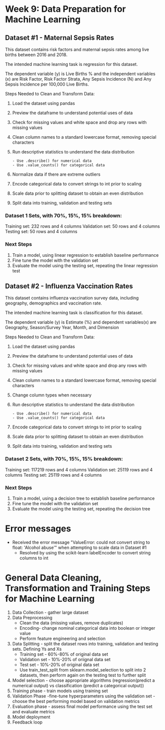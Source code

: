 # Week 9: Data Preparation for Machine Learning
## Dataset #1 - Maternal Sepsis Rates
This dataset contains risk factors and maternal sepsis rates among live births between 2016 and 2018.

The intended machine learning task is regression for this dataset.

The dependent variable (y) is Live Births % and the independent variables (x) are Risk Factor, Risk Factor Strata, Any Sepsis Incidence (N) and Any Sepsis Incidence per 100,000 Live Births.

Steps Needed to Clean and Transform Data:
1.	Load the dataset using pandas
2.	Preview the dataframe to understand potential uses of data
3.	Check for missing values and white space and drop any rows with missing values
4.	Clean column names to a standard lowercase format, removing special characters
5.	Run descriptive statistics to understand the data distribution
	    
        - Use .describe() for numerical data    
        - Use .value_counts() for categorical data
    
6.	Normalize data if there are extreme outliers
7.	Encode categorical data to convert strings to int prior to scaling
8.  Scale data prior to splitting dataset to obtain an even distribution
9.	Split data into training, validation and testing sets

### Dataset 1 Sets, with 70%, 15%, 15% breakdown:

Training set: 232 rows and 4 columns
Validation set: 50 rows and 4 columns
Testing set: 50 rows and 4 columns

### Next Steps
1. Train a model, using linear regression to establish baseline performance
2. Fine tune the model with the validation set
3. Evaluate the model using the testing set, repeating the linear regression test

## Dataset #2 - Influenza Vaccination Rates
This dataset contains influenza vaccination survey data, including geography, demographics and vaccination rate.

The intended machine learning task is classification for this dataset.

The dependent variable (y) is Estimate (%) and dependent variables(x) are Geography, Season/Survey Year, Month, and Dimension 


Steps Needed to Clean and Transform Data:
1.	Load the dataset using pandas
2.	Preview the dataframe to understand potential uses of data
3.	Check for missing values and white space and drop any rows with missing values
4.	Clean column names to a standard lowercase format, removing special characters
5.  Change column types when necessary
6.	Run descriptive statistics to understand the data distribution
	    
        - Use .describe() for numerical data    
        - Use .value_counts() for categorical data
    
7.	Encode categorical data to convert strings to int prior to scaling
8.  Scale data prior to splitting dataset to obtain an even distribution
9.	Split data into training, validation and testing sets

### Dataset 2 Sets, with 70%, 15%, 15% breakdown:

Training set: 117219 rows and 4 columns
Validation set: 25119 rows and 4 columns
Testing set: 25119 rows and 4 columns    

### Next Steps
1. Train a model, using a decision tree to establish baseline performance
2. Fine tune the model with the validation set
3. Evaluate the model using the testing set, repeating the decision tree

# Error messages
- Received the error message "ValueError: could not convert string to float: 'Alcohol abuse'" when attempting to scale data in Dataset #1
    - Resolved by using the scikit-learn labelEncoder to convert string columns to int

# General Data Cleaning, Transformation and Training Steps for Machine Learning 
1. Data Collection - gather large dataset
2. Data Preprocessing 
    - Clean the data (missing values, remove duplicates)
    - Encoding- change nominal categorical data into boolean or integer value
    - Perform feature engineering and selection
3. Data Splitting - split the dataset rows into training, validation and testing sets. Defining Ys and Xs
    - Training set - 60%-80% of original data set
    - Validation set - 10%-20% of oriignal data set
    - Test set - 10%-20% of original data set
    - Use train_test_split from sklearn.model_selection to split into 2 datasets, then perform again on the testing test to further split
4. Model selection - choose appropriate algorithms (regression(predict a numerical output) vs classification (predict a categorical output))
5. Training phase - train models using training set
6. Validation Phase
    -fine-tune hyperparameters using the validation set
    -choose the best performing model based on validation metrics
7. Evaluation phase - assess final model performance using the test set and evaluate metrics
8. Model deployment
9. Feedback loop
